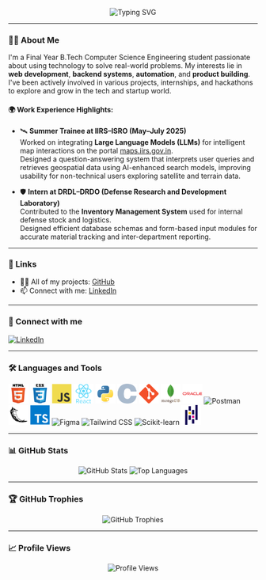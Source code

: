 <p align="center">
  <img src="https://readme-typing-svg.herokuapp.com?font=Fira+Code&weight=500&size=24&pause=1000&center=true&vCenter=true&color=F77EFF&width=500&lines=Hi+%F0%9F%91%8B%2C+I'm+Aripilli+Bhavana!;+Tech+Enthusiast+%7C+Startup+Builder" alt="Typing SVG" />
</p>

---

### 👩‍💻 About Me

I'm a Final Year B.Tech Computer Science Engineering student passionate about using technology to solve real-world problems. My interests lie in **web development**, **backend systems**, **automation**, and **product building**. I've been actively involved in various projects, internships, and hackathons to explore and grow in the tech and startup world.

#### 🌍 Work Experience Highlights:

- 🛰 **Summer Trainee at IIRS–ISRO (May–July 2025)**  
  Worked on integrating **Large Language Models (LLMs)** for intelligent map interactions on the portal [maps.iirs.gov.in](https://maps.iirs.gov.in/).  
  Designed a question-answering system that interprets user queries and retrieves geospatial data using AI-enhanced search models, improving usability for non-technical users exploring satellite and terrain data.

- 🛡 **Intern at DRDL–DRDO (Defense Research and Development Laboratory)**  
  Contributed to the **Inventory Management System** used for internal defense stock and logistics.  
  Designed efficient database schemas and form-based input modules for accurate material tracking and inter-department reporting.

---

### 🔗 Links

- 👨‍💻 All of my projects: [GitHub](https://github.com/Aripilli-Bhavana)  
- 📫 Connect with me: [LinkedIn](https://www.linkedin.com/in/aripillbhavana)  

---

### 🤝 Connect with me

<p align="left">
  <a href="https://www.linkedin.com/in/aripillbhavana" target="_blank">
    <img align="center" src="https://raw.githubusercontent.com/rahuldkjain/github-profile-readme-generator/master/src/images/icons/Social/linked-in-alt.svg" alt="LinkedIn" height="30" width="40" />
  </a>
</p>

---

### 🛠️ Languages and Tools

<p align="left">
  <img src="https://raw.githubusercontent.com/devicons/devicon/master/icons/html5/html5-original-wordmark.svg" alt="HTML" width="40" height="40"/>
  <img src="https://raw.githubusercontent.com/devicons/devicon/master/icons/css3/css3-original-wordmark.svg" alt="CSS" width="40" height="40"/>
  <img src="https://raw.githubusercontent.com/devicons/devicon/master/icons/javascript/javascript-original.svg" alt="JavaScript" width="40" height="40"/>
  <img src="https://raw.githubusercontent.com/devicons/devicon/master/icons/react/react-original-wordmark.svg" alt="React" width="40" height="40"/>
  <img src="https://raw.githubusercontent.com/devicons/devicon/master/icons/python/python-original.svg" alt="Python" width="40" height="40"/>
  <img src="https://raw.githubusercontent.com/devicons/devicon/master/icons/c/c-original.svg" alt="C" width="40" height="40"/>
  <img src="https://raw.githubusercontent.com/devicons/devicon/master/icons/git/git-original.svg" alt="Git" width="40" height="40"/>
  <img src="https://raw.githubusercontent.com/devicons/devicon/master/icons/mongodb/mongodb-original-wordmark.svg" alt="MongoDB" width="40" height="40"/>
  <img src="https://raw.githubusercontent.com/devicons/devicon/master/icons/oracle/oracle-original.svg" alt="Oracle" width="40" height="40"/>
  <img src="https://www.vectorlogo.zone/logos/getpostman/getpostman-icon.svg" alt="Postman" width="40" height="40"/>
  <img src="https://raw.githubusercontent.com/devicons/devicon/master/icons/flask/flask-original.svg" alt="Flask" width="40" height="40"/>
  <img src="https://raw.githubusercontent.com/devicons/devicon/master/icons/typescript/typescript-original.svg" alt="TypeScript" width="40" height="40"/>
  <img src="https://www.vectorlogo.zone/logos/figma/figma-icon.svg" alt="Figma" width="40" height="40"/>
  <img src="https://www.vectorlogo.zone/logos/tailwindcss/tailwindcss-icon.svg" alt="Tailwind CSS" width="40" height="40"/>
  <img src="https://upload.wikimedia.org/wikipedia/commons/0/05/Scikit_learn_logo_small.svg" alt="Scikit-learn" width="40" height="40"/>
  <img src="https://raw.githubusercontent.com/devicons/devicon/master/icons/pandas/pandas-original.svg" alt="Pandas" width="40" height="40"/>
</p>

---

### 📊 GitHub Stats

<p align="center">
  <img src="https://github-readme-stats.vercel.app/api?username=Aripilli-Bhavana&show_icons=true&theme=radical&hide=issues,contribs" alt="GitHub Stats" />
  <img src="https://github-readme-stats.vercel.app/api/top-langs/?username=Aripilli-Bhavana&layout=compact&theme=radical" alt="Top Languages" />
</p>

---


### 🏆 GitHub Trophies

<p align="center">
  <img src="https://github-profile-trophy.vercel.app/?username=Aripilli-Bhavana&theme=radical&no-frame=true&column=4&margin-w=15&margin-h=15" alt="GitHub Trophies"/>
</p>

---

### 📈 Profile Views

<p align="center">
  <img src="https://komarev.com/ghpvc/?username=Aripilli-Bhavana&label=Profile%20views&color=0e75b6&style=flat" alt="Profile Views" />
</p>
